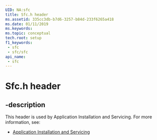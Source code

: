 ```yaml
---
UID: NA:sfc
title: Sfc.h header
ms.assetid: 335cc3db-b7d6-3257-b84d-233f6265a418
ms.date: 01/11/2019
ms.keywords: 
ms.topic: conceptual
tech.root: setup
f1_keywords:
 - sfc
 - sfc/sfc
api_name:
 - sfc
---
```


# Sfc.h header


## -description

This header is used by Application Installation and Servicing. For more information, see:

- [Application Installation and Servicing](../_setup/index.md)


